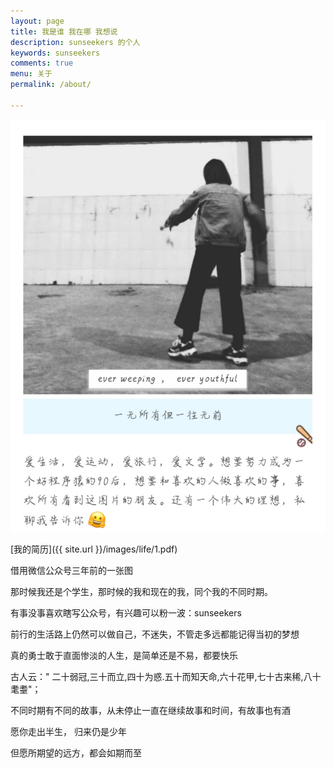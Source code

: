```yaml
---
layout: page
title: 我是谁 我在哪 我想说
description: sunseekers 的个人
keywords: sunseekers 
comments: true
menu: 关于
permalink: /about/
                            
---
```



![](../images/about/me.jpeg)

[我的简历]({{ site.url }}/images/life/1.pdf)

借用微信公众号三年前的一张图

那时候我还是个学生，那时候的我和现在的我，同个我的不同时期。

有事没事喜欢瞎写公众号，有兴趣可以粉一波：sunseekers


前行的生活路上仍然可以做自己，不迷失，不管走多远都能记得当初的梦想

真的勇士敢于直面惨淡的人生，是简单还是不易，都要快乐

古人云：" 二十弱冠,三十而立,四十为惑.五十而知天命,六十花甲,七十古来稀,八十耄耋"；

不同时期有不同的故事，从未停止一直在继续故事和时间，有故事也有酒

愿你走出半生， 归来仍是少年

但愿所期望的远方，都会如期而至









